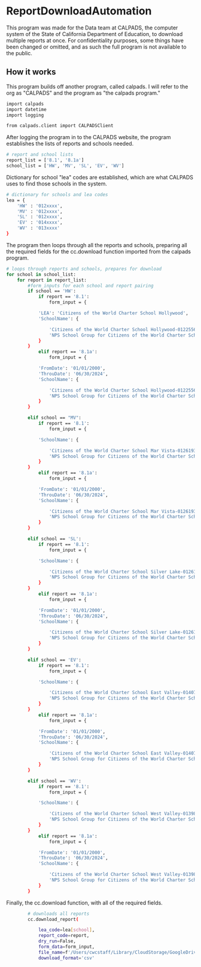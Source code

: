 # ReportDownloadAutomation

This program was made for the Data team at CALPADS, the computer system of the State of California Department of Education, to download multiple reports at once. For confidentiality purposes, some things have been changed or omitted, and as such the full program is not available to the public.

## How it works

This program builds off another program, called calpads. I will refer to the org as "CALPADS" and the program as "the calpads program."

```bash
import calpads
import datetime
import logging

from calpads.client import CALPADSClient
```
After logging the program in to the CALPADS website, the program establishes the lists of reports and schools needed.

```bash
# report and school lists
report_list = ['8.1', '8.1a']
school_list = ['HW', 'MV', 'SL', 'EV', 'WV']
```

Dictionary for school "lea" codes are established, which are what CALPADS uses to find those schools in the system.

```bash
# dictionary for schools and lea codes
lea = {
    'HW' : '012xxxx',
    'MV' : '012xxxx',
    'SL' : '012xxxx',
    'EV' : '014xxxx',
    'WV' : '013xxxx'
}
```
The program then loops through all the reports and schools, preparing all the required fields for the cc.download function imported from the calpads program.

```bash
# loops through reports and schools, prepares for download    
for school in school_list:
    for report in report_list:
        #form_inputs for each school and report pairing
        if school == 'HW':
            if report == '8.1':
                form_input = {

            'LEA': 'Citizens of the World Charter School Hollywood',
            'SchoolName': {

                'Citizens of the World Charter School Hollywood-0122556': True,
                'NPS School Group for Citizens of the World Charter School Hollywood-0000001': True
            }
        }
            elif report == '8.1a':
                form_input = {

            'FromDate': '01/01/2000',
            'ThrouDate': '06/30/2024',
            'SchoolName': {

                'Citizens of the World Charter School Hollywood-0122556': True,
                'NPS School Group for Citizens of the World Charter School Hollywood-0000001': True
            }
        }

        elif school == "MV":
            if report == '8.1':
                form_input = {

            'SchoolName': {

                'Citizens of the World Charter School Mar Vista-0126193': True,
                'NPS School Group for Citizens of the World Charter School Mar Vista-0000001': True
            }
        }
            elif report == '8.1a':
                form_input = {

            'FromDate': '01/01/2000',
            'ThrouDate': '06/30/2024',
            'SchoolName': {

                'Citizens of the World Charter School Mar Vista-0126193': True,
                'NPS School Group for Citizens of the World Charter School Mar Vista-0000001': True
            }
        }

        elif school == 'SL':
            if report == '8.1':
                form_input = {

            'SchoolName': {

                'Citizens of the World Charter School Silver Lake-0126177': True,
                'NPS School Group for Citizens of the World Charter School Silver Lake-0000001': True
            }
        }
            elif report == '8.1a':
                form_input = {

            'FromDate': '01/01/2000',
            'ThrouDate': '06/30/2024',
            'SchoolName': {

                'Citizens of the World Charter School Silver Lake-0126177': True,
                'NPS School Group for Citizens of the World Charter School Silver Lake-0000001': True
            }
        }

        elif school == 'EV':
            if report == '8.1':
                form_input = {

            'SchoolName': {

                'Citizens of the World Charter School East Valley-0140749': True,
                'NPS School Group for Citizens of the World Charter School East Valley-0000001': True
            }
        }
            elif report == '8.1a':
                form_input = {

            'FromDate': '01/01/2000',
            'ThrouDate': '06/30/2024',
            'SchoolName': {

                'Citizens of the World Charter School East Valley-0140749': True,
                'NPS School Group for Citizens of the World Charter School East Valley-0000001': True
            }
        }

        elif school == 'WV':
            if report == '8.1':
                form_input = {

            'SchoolName': {

                'Citizens of the World Charter School West Valley-0139832': True,
                'NPS School Group for Citizens of the World Charter School West Valley-0000001': True
            }
        }
            elif report == '8.1a':
                form_input = {

            'FromDate': '01/01/2000',
            'ThrouDate': '06/30/2024',
            'SchoolName': {

                'Citizens of the World Charter School West Valley-0139832': True,
                'NPS School Group for Citizens of the World Charter School West Valley-0000001': True
            }
        }
```

Finally, the cc.download function, with all of the required fields. 

```bash
        # downloads all reports
        cc.download_report(

            lea_code=lea[school],
            report_code=report,
            dry_run=False,
            form_data=form_input,
            file_name=f'/Users/cwcstaff/Library/CloudStorage/GoogleDrive-data@cwclosangeles.org/Shared drives/Data & Analytics/Source Docs/Exports and Downloads/CALPADS/For Tableau/{school} - {report}.csv',
            download_format='csv'
```



